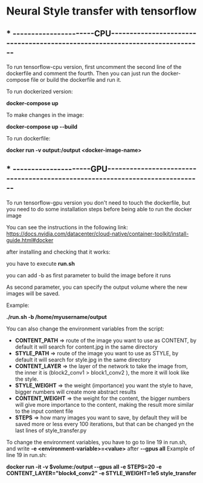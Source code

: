 # Neural Style transfer with tensorflow

## * ----------------------CPU----------------------------------------------------------------------------

To run tensorflow-cpu version, first uncomment the second line of the dockerfile and comment the fourth.
Then you can just run the docker-compose file or build the dockerfile and run it.

To run dockerized version: 

**docker-compose up**

To make changes in the image:

**docker-compose up --build**

To run dockerfile:

**docker run -v output:/output \<docker-image-name>**
## * ---------------------GPU-----------------------------------------------------------------------------

To run tensorflow-gpu version you don't need to touch the dockerfile, but you need to do some installation steps before being able to run the docker image

You can see the instructions in the following link: https://docs.nvidia.com/datacenter/cloud-native/container-toolkit/install-guide.html#docker

after installing and checking that it works:

you have to execute **run.sh**

you can add -b as first parameter to build the image before it runs

As second parameter, you can specify the output volume where the new images will be saved.

Example:

**./run.sh -b /home/myusername/output**

You can also change the environment variables from the script:

* **CONTENT_PATH** => route of the image you want to use as CONTENT, by default it will search for content.jpg in the same directory
* **STYLE_PATH** => route of the image you want to use as STYLE, by default it will search for style.jpg in the same directory
* **CONTENT_LAYER** => the layer of the network to take the image from, the inner it is (block2_conv1 > block1_conv2 ), the more it will look like the style.
* **STYLE_WEIGHT** => the weight (importance) you want the style to have, bigger numbers will create more abstract results
* **CONTENT_WEIGHT** => the weight for the content, the bigger numbers will give more importance to the content, making the result more similar to the input content file
* **STEPS** => how many images you want to save, by default they will be saved more or less every 100 iterations, but that can be changed yn the last lines of style_transfer.py

To change the environment variables, you have to go to line 19 in run.sh, and write **-e \<environment-variable>=\<value>** after **--gpus all**
Example of line 19 in run.sh:

**docker run -it -v $volume:/output --gpus all -e STEPS=20 -e CONTENT_LAYER="block4_conv2"  -e STYLE_WEIGHT=1e5 style_transfer**
